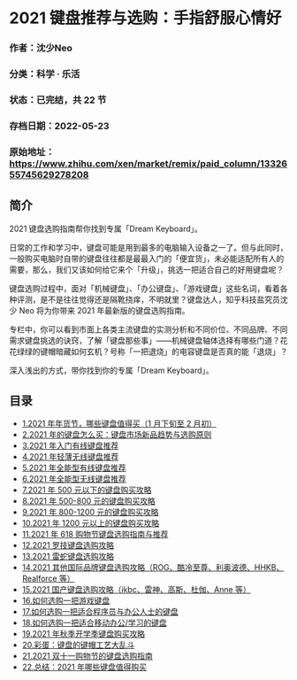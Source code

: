 # 2021 键盘推荐与选购：手指舒服心情好

### 作者：沈少Neo

### 分类：科学 · 乐活

### 状态：已完结，共 22 节

### 存档日期：2022-05-23

### 原始地址：https://www.zhihu.com/xen/market/remix/paid_column/1332655745629278208


## 简介
2021 键盘选购指南帮你找到专属「Dream Keyboard」。


日常的工作和学习中，键盘可能是用到最多的电脑输入设备之一了。但与此同时，一般购买电脑时自带的键盘往往都是最最入门的「便宜货」，未必能适配所有人的需要，那么，我们又该如何给它来个「升级」，挑选一把适合自己的好用键盘呢？


键盘选购过程中，面对「机械键盘」、「办公键盘」、「游戏键盘」这些名词，看着各种评测，是不是往往觉得还是隔靴挠痒，不明就里？键盘达人，知乎科技盐究员沈少 Neo 将为你带来 2021 年最新版的键盘选购指南。


专栏中，你可以看到市面上各类主流键盘的实测分析和不同价位、不同品牌、不同需求键盘挑选的诀窍，了解「键盘那些事」——机械键盘轴体选择有哪些门道？花花绿绿的键帽暗藏如何玄机？号称「一把退烧」的电容键盘是否真的能「退烧」？


深入浅出的方式，带你找到你的专属「Dream Keyboard」。




## 目录
- [1.2021 年年货节，哪些键盘值得买（1 月下旬至 2 月初）](1.2021%20年年货节，哪些键盘值得买（1%20月下旬至%202%20月初）.md)
- [2.2021 年的键盘怎么买：键盘市场新品趋势与选购原则](2.2021%20年的键盘怎么买：键盘市场新品趋势与选购原则.md)
- [3.2021 年入门有线键盘推荐](3.2021%20年入门有线键盘推荐.md)
- [4.2021 年轻薄无线键盘推荐](4.2021%20年轻薄无线键盘推荐.md)
- [5.2021 年全能型有线键盘推荐](5.2021%20年全能型有线键盘推荐.md)
- [6.2021 年全能型无线键盘推荐](6.2021%20年全能型无线键盘推荐.md)
- [7.2021 年 500 元以下的键盘购买攻略](7.2021%20年%20500%20元以下的键盘购买攻略.md)
- [8.2021 年 500-800 元的键盘购买攻略](8.2021%20年%20500-800%20元的键盘购买攻略.md)
- [9.2021 年 800-1200 元的键盘购买攻略](9.2021%20年%20800-1200%20元的键盘购买攻略.md)
- [10.2021 年 1200 元以上的键盘购买攻略](10.2021%20年%201200%20元以上的键盘购买攻略.md)
- [11.2021 年 618 购物节键盘选购指南与推荐](11.2021%20年%20618%20购物节键盘选购指南与推荐.md)
- [12.2021 罗技键盘选购攻略](12.2021%20罗技键盘选购攻略.md)
- [13.2021 雷蛇键盘选购攻略](13.2021%20雷蛇键盘选购攻略.md)
- [14.2021 其他国际品牌键盘选购攻略（ROG、酷冷至尊、利奥波德、HHKB、Realforce 等）](14.2021%20其他国际品牌键盘选购攻略（ROG、酷冷至尊、利奥波德、HHKB、Realforce%20等）.md)
- [15.2021 国产键盘选购攻略（ikbc、雷神、高斯、杜伽、Anne 等）](15.2021%20国产键盘选购攻略（ikbc、雷神、高斯、杜伽、Anne%20等）.md)
- [16.如何选购一把游戏键盘](16.如何选购一把游戏键盘.md)
- [17.如何选购一把适合程序员与办公人士的键盘](17.如何选购一把适合程序员与办公人士的键盘.md)
- [18.如何选购一把适合移动办公/学习的键盘](18.如何选购一把适合移动办公|学习的键盘.md)
- [19.2021 年秋季开学季键盘购买攻略](19.2021%20年秋季开学季键盘购买攻略.md)
- [20.彩蛋：键盘的键帽工艺大乱斗](20.彩蛋：键盘的键帽工艺大乱斗.md)
- [21.2021 双十一购物节的键盘选购指南](21.2021%20双十一购物节的键盘选购指南.md)
- [22.总结：2021 年哪些键盘值得购买](22.总结：2021%20年哪些键盘值得购买.md)